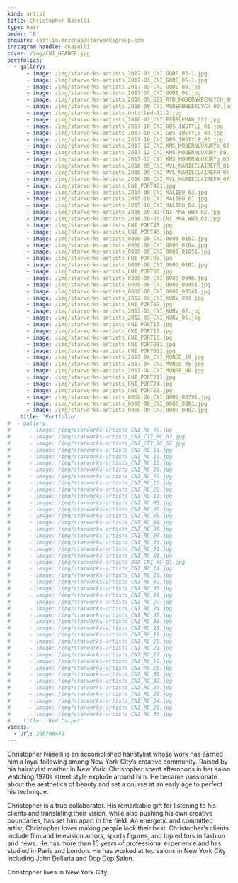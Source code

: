 ```yaml
---
kind: artist
title: Christopher Naselli
type: hair
order: '6'
enquire: caitlin.mazonas@starworksgroup.com
instagram_handle: cnaselli
cover: /img/CNI_HEADER.jpg
portfolios:
  - gallery:
      - image: /img/starworks-artists_2017-03_CNI_GQDE_03-1.jpg
      - image: /img/starworks-artists_2017-03_CNI_GQDE_05-1.jpg
      - image: /img/starworks-artists_2017-03_CNI_GQDE_08.jpg
      - image: /img/starworks-artists_2017-03_CNI_GQDE_01.jpg
      - image: /img/starworks-artists_2016-09_GBS_RTD_MODERNWEEKLYCH_08-1.jpg
      - image: /img/starworks-artists_2016-09_CNI_MODERNWEEKLYCH_02.jpg
      - image: /img/starworks-artists_Untitled-11-2.jpg
      - image: /img/starworks-artists_2016-02_CNI_PEOPLEMAG_021.jpg
      - image: /img/starworks-artists_2017-10_CNI_GBS_INSTYLE_01.jpg
      - image: /img/starworks-artists_2017-10_CNI_GBS_INSTYLE_04.jpg
      - image: /img/starworks-artists_2017-10_CNI_GBS_INSTYLE_02.jpg
      - image: /img/starworks-artists_2017-12_CNI_KMS_MODERNLUXURYe_02.jpg
      - image: /img/starworks-artists_2017-12_CNI_KMS_MODERNLUXURY_08.jpg
      - image: /img/starworks-artists_2017-12_CNI_KMS_MODERNLUXURYg_03.jpg
      - image: /img/starworks-artists_2016-09_CNI_MVL_MARIECLAIREFR_01.jpg
      - image: /img/starworks-artists_2016-09_CNI_MVL_MARIECLAIREFR_06.jpg
      - image: /img/starworks-artists_2016-09_CNI_MVL_MARIECLAIREFR_07.jpg
      - image: /img/starworks-artists_CNI_PORT481.jpg
      - image: /img/starworks-artists_2014-08_CNI_MALIBU_03.jpg
      - image: /img/starworks-artists_2015-10_CNI_MALIBU_01.jpg
      - image: /img/starworks-artists_2015-10_CNI_MALIBU_04.jpg
      - image: /img/starworks-artists_2016-30-03_CNI_MMA_WWD_02.jpg
      - image: /img/starworks-artists_2016-30-03_CNI_MMA_WWD_03.jpg
      - image: /img/starworks-artists_CNI_PORT45.jpg
      - image: /img/starworks-artists_CNI_PORT46.jpg
      - image: /img/starworks-artists_0000-00_CNI_0000_0102.jpg
      - image: /img/starworks-artists_0000-00_CNI_0000_0104.jpg
      - image: /img/starworks-artists_0000-00_CNI_0000_01051.jpg
      - image: /img/starworks-artists_CNI_PORT05.jpg
      - image: /img/starworks-artists_0000-00_CNI_0000_0101.jpg
      - image: /img/starworks-artists_CNI_PORT06.jpg
      - image: /img/starworks-artists_0000-00_CNI_0000_0048.jpg
      - image: /img/starworks-artists_0000-00_CNI_0000_00451.jpg
      - image: /img/starworks-artists_0000-00_CNI_0000_00541.jpg
      - image: /img/starworks-artists_2012-03_CNI_KURV_091.jpg
      - image: /img/starworks-artists_CNI_PORT09.jpg
      - image: /img/starworks-artists_2012-03_CNI_KURV_07.jpg
      - image: /img/starworks-artists_2012-03_CNI_KURV_05.jpg
      - image: /img/starworks-artists_CNI_PORT13.jpg
      - image: /img/starworks-artists_CNI_PORT15.jpg
      - image: /img/starworks-artists_CNI_PORT16.jpg
      - image: /img/starworks-artists_CNI_PORT011.jpg
      - image: /img/starworks-artists_CNI_PORT021.jpg
      - image: /img/starworks-artists_2017-04_CNI_MONSE_19.jpg
      - image: /img/starworks-artists_2017-04_CNI_MONSE_05.jpg
      - image: /img/starworks-artists_2017-04_CNI_MONSE_08.jpg
      - image: /img/starworks-artists_CNI_PORT211.jpg
      - image: /img/starworks-artists_CNI_PORT24.jpg
      - image: /img/starworks-artists_CNI_PORT22.jpg
      - image: /img/starworks-artists_0000-00_CNI_0000_00791.jpg
      - image: /img/starworks-artists_0000-00_CNI_0000_0081.jpg
      - image: /img/starworks-artists_0000-00_CNI_0000_0082.jpg
    title: 'Portfolio'
#  - gallery:
#      - image: /img/starworks-artists_CNI_RC_09.jpg
#      - image: /img/starworks-artists_CNI_CTY_RC_03.jpg
#      - image: /img/starworks-artists_CNI_CTY_RC_02.jpg
#      - image: /img/starworks-artists_CNI_RC_11.jpg
#      - image: /img/starworks-artists_CNI_RC_10.jpg
#      - image: /img/starworks-artists_CNI_RC_16.jpg
#      - image: /img/starworks-artists_CNI_RC_23.jpg
#      - image: /img/starworks-artists_CNI_RC_40.jpg
#      - image: /img/starworks-artists_CNI_RC_12.jpg
#      - image: /img/starworks-artists_CNI_RC_22.jpg
#      - image: /img/starworks-artists_CNI_RC_13.jpg
#      - image: /img/starworks-artists_CNI_RC_03.jpg
#      - image: /img/starworks-artists_CNI_RC_02.jpg
#      - image: /img/starworks-artists_CNI_RC_05.jpg
#      - image: /img/starworks-artists_CNI_RC_04.jpg
#      - image: /img/starworks-artists_CNI_RC_06.jpg
#      - image: /img/starworks-artists_CNI_RC_07.jpg
#      - image: /img/starworks-artists_CNI_RC_36.jpg
#      - image: /img/starworks-artists_CNI_RC_39.jpg
#      - image: /img/starworks-artists_CNI_RC_01.jpg
#      - image: /img/starworks-artists_BRA_CNI_RC_01.jpg
#      - image: /img/starworks-artists_CNI_RC_14.jpg
#      - image: /img/starworks-artists_CNI_RC_15.jpg
#      - image: /img/starworks-artists_CNI_RC_42.jpg
#      - image: /img/starworks-artists_CNI_RC_35.jpg
#      - image: /img/starworks-artists_CNI_RC_31.jpg
#      - image: /img/starworks-artists_CNI_RC_27.jpg
#      - image: /img/starworks-artists_CNI_RC_24.jpg
#      - image: /img/starworks-artists_CNI_RC_38.jpg
#      - image: /img/starworks-artists_CNI_RC_33.jpg
#      - image: /img/starworks-artists_CNI_RC_28.jpg
#      - image: /img/starworks-artists_CNI_RC_18.jpg
#      - image: /img/starworks-artists_CNI_RC_20.jpg
#      - image: /img/starworks-artists_CNI_RC_21.jpg
#      - image: /img/starworks-artists_CNI_RC_17.jpg
#      - image: /img/starworks-artists_CNI_RC_19.jpg
#      - image: /img/starworks-artists_CNI_RC_25.jpg
#      - image: /img/starworks-artists_CNI_RC_08.jpg
#      - image: /img/starworks-artists_CNI_RC_32.jpg
#      - image: /img/starworks-artists_CNI_RC_37.jpg
#      - image: /img/starworks-artists_CNI_RC_29.jpg
#      - image: /img/starworks-artists_CNI_RC_34.jpg
#      - image: /img/starworks-artists_CNI_RC_26.jpg
#      - image: /img/starworks-artists_CNI_RC_30.jpg
#    title: 'Red Carpet'
videos:
  - url: 260798479
---
```

Christopher Naselli is an accomplished hairstylist whose work has earned him a loyal following among New York City’s creative community. Raised by his hairstylist mother in New York, Christopher spent afternoons in her salon watching 1970s street style explode around him. He became passionate about the aesthetics of beauty and set a course at an early age to perfect his technique.

Christopher is a true collaborator. His remarkable gift for listening to his clients and translating their vision, while also pushing his own creative boundaries, has set him apart in the field. An energetic and committed artist, Christopher loves making people look their best.
Christopher’s clients include film and television actors, sports figures, and top editors in fashion and news. He has more than 15 years of professional experience and has studied in Paris and London. He has worked at top salons in New York City including John Dellaria and Dop Dop Salon.

Christopher lives in New York City.
